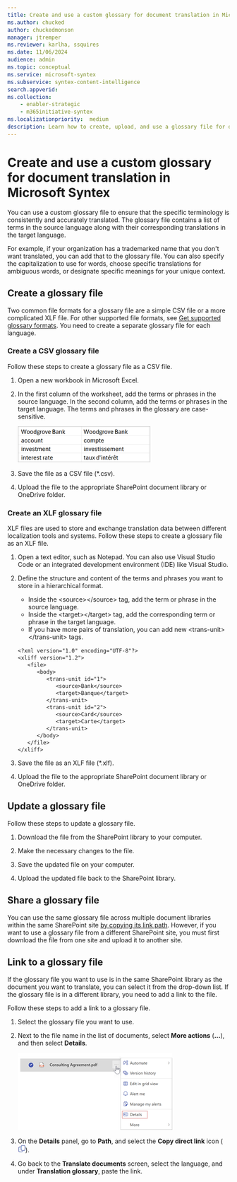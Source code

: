 ```yaml
---
title: Create and use a custom glossary for document translation in Microsoft Syntex
ms.author: chucked
author: chuckedmonson
manager: jtremper
ms.reviewer: karlha, ssquires
ms.date: 11/06/2024
audience: admin
ms.topic: conceptual
ms.service: microsoft-syntex
ms.subservice: syntex-content-intelligence
search.appverid: 
ms.collection: 
    - enabler-strategic
    - m365initiative-syntex
ms.localizationpriority:  medium
description: Learn how to create, upload, and use a glossary file for document translation in Microsoft Syntex.
---
```


# Create and use a custom glossary for document translation in Microsoft Syntex

You can use a custom glossary file to ensure that the specific terminology is consistently and accurately translated. The glossary file contains a list of terms in the source language along with their corresponding translations in the target language.

For example, if your organization has a trademarked name that you don't want translated, you can add that to the glossary file. You can also specify the capitalization to use for words, choose specific translations for ambiguous words, or designate specific meanings for your unique context.

## Create a glossary file

Two common file formats for a glossary file are a simple CSV file or a more complicated XLF file. For other supported file formats, see [Get supported glossary formats](/azure/ai-services/translator/document-translation/reference/get-supported-glossary-formats). You need to create a separate glossary file for each language.

### Create a CSV glossary file

Follow these steps to create a glossary file as a CSV file.

1. Open a new workbook in Microsoft Excel.
<!---
2. Add a column heading for each piece of information you want to record (for example, first name, last name, email address, phone number, and birthday), and then type the information in the appropriate columns.


 Create a CSV file (or [other supported file format](/azure/ai-services/translator/document-translation/reference/get-supported-glossary-formats)) that contains all the terms and phrases you want to use in your translation.
--->
2. In the first column of the worksheet, add the terms or phrases in the source language. In the second column, add the terms or phrases in the target language. The terms and phrases in the glossary are case-sensitive.

    ![Screenshot of a spreadsheet showing two columns with example source terms and target terms.](../media/content-understanding/translation-glossary-format-example.png)

3. Save the file as a CSV file (*.csv).

4. Upload the file to the appropriate SharePoint document library or OneDrive folder.

### Create an XLF glossary file

XLF files are used to store and exchange translation data between different localization tools and systems. Follow these steps to create a glossary file as an XLF file.

1. Open a text editor, such as Notepad. You can also use Visual Studio Code or an integrated development environment (IDE) like Visual Studio.

2. Define the structure and content of the terms and phrases you want to store in a hierarchical format.

    - Inside the \<source>\</source> tag, add the term or phrase in the source language.
    - Inside the \<target>\</target> tag, add the corresponding term or phrase in the target language.
    - If you have more pairs of translation, you can add new \<trans-unit>\</trans-unit> tags.

    ~~~
    <?xml version="1.0" encoding="UTF-8"?>
    <xliff version="1.2">
       <file>
          <body>
             <trans-unit id="1">
                <source>Bank</source>
                <target>Banque</target>
             </trans-unit>
             <trans-unit id="2">
                <source>Card</source>
                <target>Carte</target>
             </trans-unit>
          </body>
       </file>
    </xliff>
    ~~~


<!---

    ![Screenshot of a text editor showing the hierarchy with example source terms and target terms.](../media/content-understanding/translation-glossary-format-xlf-example.png)
--->

3. Save the file as an XLF file (*.xlf).

4. Upload the file to the appropriate SharePoint document library or OneDrive folder.

## Update a glossary file

Follow these steps to update a glossary file.

1. Download the file from the SharePoint library to your computer.

2. Make the necessary changes to the file.

3. Save the updated file on your computer.

4. Upload the updated file back to the SharePoint library.

## Share a glossary file

You can use the same glossary file across multiple document libraries within the same SharePoint site [by copying its link path](#link-to-a-glossary-file). However, if you want to use a glossary file from a different SharePoint site, you must first download the file from one site and upload it to another site.

## Link to a glossary file

If the glossary file you want to use is in the same SharePoint library as the document you want to translate, you can select it from the drop-down list. If the glossary file is in a different library, you need to add a link to the file.

Follow these steps to add a link to a glossary file.

1. Select the glossary file you want to use.

2. Next to the file name in the list of documents, select **More actions** (**...**), and then select **Details**.

    ![Screenshot showing the Details option next to the document.](../media/content-understanding/translation-more-actions-details.png)

3. On the **Details** panel, go to **Path**, and select the **Copy direct link** icon (![Image of the Copy direct link button.](../media/content-understanding/translation-copy-direct-link-icon.png)).

4. Go back to the **Translate documents** screen, select the language, and under **Translation glossary**, paste the link.
